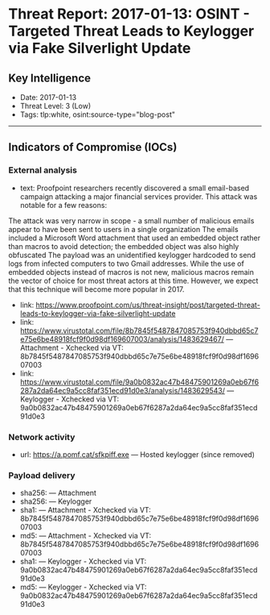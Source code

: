 # Threat Report: 2017-01-13: OSINT - Targeted Threat Leads to Keylogger via Fake Silverlight Update


## Key Intelligence
* Date: 2017-01-13
* Threat Level: 3 (Low)
* Tags: tlp:white, osint:source-type="blog-post"

---

## Indicators of Compromise (IOCs)
### External analysis
* text: Proofpoint researchers recently discovered a small email-based campaign attacking a major financial services provider. This attack was notable for a few reasons:

The attack was very narrow in scope - a small number of malicious emails appear to have been sent to users in a single organization
The emails included a Microsoft Word attachment that used an embedded object rather than macros to avoid detection; the embedded object was also highly obfuscated
The payload was an unidentified keylogger hardcoded to send logs from infected computers to two Gmail addresses.
While the use of embedded objects instead of macros is not new, malicious macros remain the vector of choice for most threat actors at this time. However, we expect that this technique will become more popular in 2017.
* link: https://www.proofpoint.com/us/threat-insight/post/targeted-threat-leads-to-keylogger-via-fake-silverlight-update
* link: https://www.virustotal.com/file/8b7845f5487847085753f940dbbd65c7e75e6be48918fcf9f0d98df169607003/analysis/1483629467/ — Attachment - Xchecked via VT: 8b7845f5487847085753f940dbbd65c7e75e6be48918fcf9f0d98df169607003
* link: https://www.virustotal.com/file/9a0b0832ac47b48475901269a0eb67f6287a2da64ec9a5cc8faf351ecd91d0e3/analysis/1483629543/ — Keylogger - Xchecked via VT: 9a0b0832ac47b48475901269a0eb67f6287a2da64ec9a5cc8faf351ecd91d0e3

### Network activity
* url: https://a.pomf.cat/sfkpiff.exe — Hosted keylogger (since removed)

### Payload delivery
* sha256: <sha256> — Attachment
* sha256: <sha256> — Keylogger
* sha1: <sha1> — Attachment - Xchecked via VT: 8b7845f5487847085753f940dbbd65c7e75e6be48918fcf9f0d98df169607003
* md5: <md5> — Attachment - Xchecked via VT: 8b7845f5487847085753f940dbbd65c7e75e6be48918fcf9f0d98df169607003
* sha1: <sha1> — Keylogger - Xchecked via VT: 9a0b0832ac47b48475901269a0eb67f6287a2da64ec9a5cc8faf351ecd91d0e3
* md5: <md5> — Keylogger - Xchecked via VT: 9a0b0832ac47b48475901269a0eb67f6287a2da64ec9a5cc8faf351ecd91d0e3
